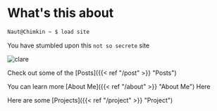 # What's this about

```bash
Naut@Chimkin ~ $ load site
```

You have stumbled upon this `not so secrete` site
</br>

![clare](/clare.jpeg) 

Check out some of the [Posts]({{< ref "/post" >}} "Posts") </br>

You can learn more [About Me]({{< ref "/about" >}} "About Me") Here </br>

Here are some [Projects]({{< ref "/project" >}} "Project") </br>

